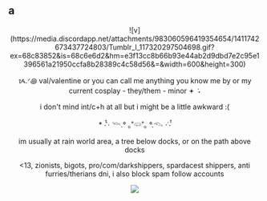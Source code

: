 ## a
<p align="center">![v](https://media.discordapp.net/attachments/983060596419354654/1411742673437724803/Tumblr_l_117320297504698.gif?ex=68c83852&is=68c6e6d2&hm=e3f13cc8b66b93e44ab2d9dbd7e2c95e1396561a21950ccfa8b28389c4c58d56&=&width=600&height=300)

<p align="center"> ᝰ.ᐟ꩜ val/valentine or you can call me anything you know me by or my current cosplay - they/them - minor 𖥔 ݁ ˖ 


<p align="center"> i don't mind int/c+h at all but i might be a little awkward :(  
 

<p align="center"> * ‧̍̊˙· 𓆝.° ｡˚𓆛˚｡ °.𓆞 ·˙‧̍̊ </center>  



<p align="center"> im usually at rain world area, a tree below docks, or on the path above docks </center>  

<line> </line>  

<p align="center"> <13, zionists, bigots, pro/com/darkshippers, spardacest shippers, anti furries/therians dni, i also block spam follow accounts </p>  

<p align="center"><img src="https://media.discordapp.net/attachments/983060596419354654/1416951766401945670/V_Gif.gif?ex=68c8b6aa&is=68c7652a&hm=840ec5164873832524ff46853da57b14bc388650eefc56771531c546c5e01b68&=&width=775&height=508"/> </p>  
 
